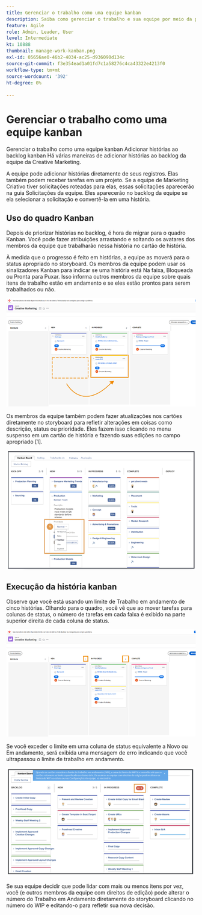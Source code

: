 ```yaml
---
title: Gerenciar o trabalho como uma equipe kanban
description: Saiba como gerenciar o trabalho e sua equipe por meio da página de equipes kanban .
feature: Agile
role: Admin, Leader, User
level: Intermediate
kt: 10888
thumbnail: manage-work-kanban.png
exl-id: 05656ae0-46b2-4034-ac25-d936090d134c
source-git-commit: f3e354ead1a01fd7c1a58276c4ca43322e4213f0
workflow-type: tm+mt
source-wordcount: '392'
ht-degree: 0%

---
```


# Gerenciar o trabalho como uma equipe kanban

Gerenciar o trabalho como uma equipe kanban Adicionar histórias ao backlog kanban Há várias maneiras de adicionar histórias ao backlog da equipe da Creative Marketing.

A equipe pode adicionar histórias diretamente de seus registros.
Elas também podem receber tarefas em um projeto. Se a equipe de Marketing Criativo tiver solicitações roteadas para elas, essas solicitações aparecerão na guia Solicitações da equipe. Eles aparecerão no backlog da equipe se ela selecionar a solicitação e convertê-la em uma história.


## Uso do quadro Kanban

Depois de priorizar histórias no backlog, é hora de migrar para o quadro Kanban. Você pode fazer atribuições arrastando e soltando os avatares dos membros da equipe que trabalharão nessa história no cartão de história.


À medida que o progresso é feito em histórias, a equipe as moverá para o status apropriado no storyboard. Os membros da equipe podem usar os sinalizadores Kanban para indicar se uma história está Na faixa, Bloqueada ou Pronta para Puxar. Isso informa outros membros da equipe sobre quais itens de trabalho estão em andamento e se eles estão prontos para serem trabalhados ou não.

![Cartões kanban](assets/kanban-01.png)

Os membros da equipe também podem fazer atualizações nos cartões diretamente no storyboard para refletir alterações em coisas como descrição, status ou prioridade. Eles fazem isso clicando no menu suspenso em um cartão de história e fazendo suas edições no campo apropriado [1].

![Status do cartão kanban](assets/kanban-02.png)

## Execução da história kanban

Observe que você está usando um limite de Trabalho em andamento de cinco histórias. Olhando para o quadro, você vê que ao mover tarefas para colunas de status, o número de tarefas em cada faixa é exibido na parte superior direita de cada coluna de status.

![Limites WIP Kanban](assets/kanban-03.png)

Se você exceder o limite em uma coluna de status equivalente a Novo ou Em andamento, será exibida uma mensagem de erro indicando que você ultrapassou o limite de trabalho em andamento.

![Limites WIP excedidos](assets/kanban-04.png)

Se sua equipe decidir que pode lidar com mais ou menos itens por vez, você (e outros membros da equipe com direitos de edição) pode alterar o número do Trabalho em Andamento diretamente do storyboard clicando no número do WIP e editando-o para refletir sua nova decisão.
